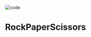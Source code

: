 ![code](https://user-images.githubusercontent.com/49767154/225760562-aa2ab770-ac3f-4b88-8299-b46454338a2f.png)
# RockPaperScissors
